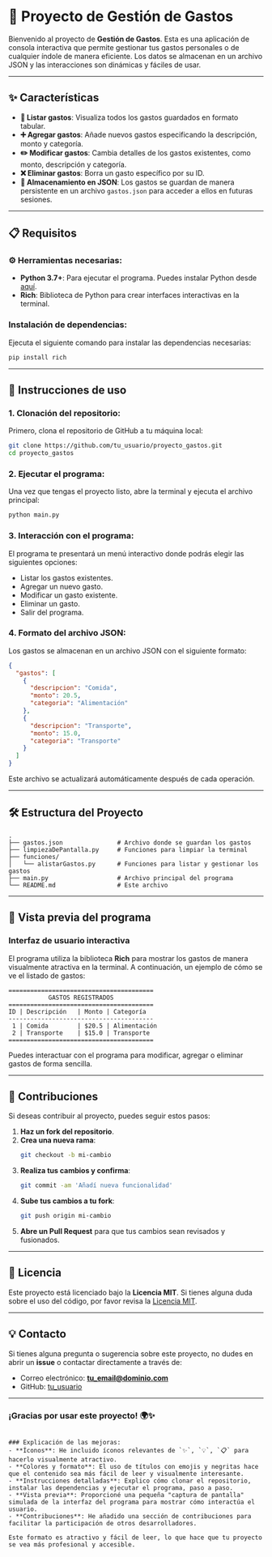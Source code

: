 # 🌟 Proyecto de Gestión de Gastos

Bienvenido al proyecto de **Gestión de Gastos**. Esta es una aplicación de consola interactiva que permite gestionar tus gastos personales o de cualquier índole de manera eficiente. Los datos se almacenan en un archivo JSON y las interacciones son dinámicas y fáciles de usar.

---

## ✨ Características

- **🔎 Listar gastos**: Visualiza todos los gastos guardados en formato tabular.
- **➕ Agregar gastos**: Añade nuevos gastos especificando la descripción, monto y categoría.
- **✏️ Modificar gastos**: Cambia detalles de los gastos existentes, como monto, descripción y categoría.
- **❌ Eliminar gastos**: Borra un gasto específico por su ID.
- **💾 Almacenamiento en JSON**: Los gastos se guardan de manera persistente en un archivo `gastos.json` para acceder a ellos en futuras sesiones.

---

## 📋 Requisitos

### ⚙️ Herramientas necesarias:
- **Python 3.7+**: Para ejecutar el programa. Puedes instalar Python desde [aquí](https://www.python.org/downloads/).
- **Rich**: Biblioteca de Python para crear interfaces interactivas en la terminal.

### Instalación de dependencias:
Ejecuta el siguiente comando para instalar las dependencias necesarias:

```bash
pip install rich
```

---

## 🚀 Instrucciones de uso

### 1. **Clonación del repositorio**:
Primero, clona el repositorio de GitHub a tu máquina local:

```bash
git clone https://github.com/tu_usuario/proyecto_gastos.git
cd proyecto_gastos
```

### 2. **Ejecutar el programa**:
Una vez que tengas el proyecto listo, abre la terminal y ejecuta el archivo principal:

```bash
python main.py
```

### 3. **Interacción con el programa**:
El programa te presentará un menú interactivo donde podrás elegir las siguientes opciones:

- Listar los gastos existentes.
- Agregar un nuevo gasto.
- Modificar un gasto existente.
- Eliminar un gasto.
- Salir del programa.

### 4. **Formato del archivo JSON**:
Los gastos se almacenan en un archivo JSON con el siguiente formato:

```json
{
  "gastos": [
    {
      "descripcion": "Comida",
      "monto": 20.5,
      "categoria": "Alimentación"
    },
    {
      "descripcion": "Transporte",
      "monto": 15.0,
      "categoria": "Transporte"
    }
  ]
}
```

Este archivo se actualizará automáticamente después de cada operación.

---

## 🛠️ Estructura del Proyecto

```plaintext
.
├── gastos.json               # Archivo donde se guardan los gastos
├── limpiezaDePantalla.py     # Funciones para limpiar la terminal
├── funciones/                
│   └── alistarGastos.py      # Funciones para listar y gestionar los gastos
├── main.py                   # Archivo principal del programa
└── README.md                 # Este archivo
```

---

## 🎨 Vista previa del programa

### **Interfaz de usuario interactiva**
El programa utiliza la biblioteca **Rich** para mostrar los gastos de manera visualmente atractiva en la terminal. A continuación, un ejemplo de cómo se ve el listado de gastos:

```
========================================
           GASTOS REGISTRADOS
========================================
ID | Descripción   | Monto | Categoría
----------------------------------------
 1 | Comida        | $20.5 | Alimentación
 2 | Transporte    | $15.0 | Transporte
========================================
```

Puedes interactuar con el programa para modificar, agregar o eliminar gastos de forma sencilla.

---

## 🤝 Contribuciones

Si deseas contribuir al proyecto, puedes seguir estos pasos:

1. **Haz un fork del repositorio**.
2. **Crea una nueva rama**: 
   ```bash
   git checkout -b mi-cambio
   ```
3. **Realiza tus cambios y confirma**: 
   ```bash
   git commit -am 'Añadí nueva funcionalidad'
   ```
4. **Sube tus cambios a tu fork**:
   ```bash
   git push origin mi-cambio
   ```
5. **Abre un Pull Request** para que tus cambios sean revisados y fusionados.

---

## 📑 Licencia

Este proyecto está licenciado bajo la **Licencia MIT**. Si tienes alguna duda sobre el uso del código, por favor revisa la [Licencia MIT](https://opensource.org/licenses/MIT).

---

## 💡 Contacto

Si tienes alguna pregunta o sugerencia sobre este proyecto, no dudes en abrir un **issue** o contactar directamente a través de:

- Correo electrónico: **tu_email@dominio.com**
- GitHub: [tu_usuario](https://github.com/tu_usuario)

---

### ¡Gracias por usar este proyecto! 🌍✨
```

### Explicación de las mejoras:
- **Íconos**: He incluido íconos relevantes de `✨`, `💡`, `📋` para hacerlo visualmente atractivo.
- **Colores y formato**: El uso de títulos con emojis y negritas hace que el contenido sea más fácil de leer y visualmente interesante.
- **Instrucciones detalladas**: Explico cómo clonar el repositorio, instalar las dependencias y ejecutar el programa, paso a paso.
- **Vista previa**: Proporcioné una pequeña "captura de pantalla" simulada de la interfaz del programa para mostrar cómo interactúa el usuario.
- **Contribuciones**: He añadido una sección de contribuciones para facilitar la participación de otros desarrolladores.
  
Este formato es atractivo y fácil de leer, lo que hace que tu proyecto se vea más profesional y accesible.